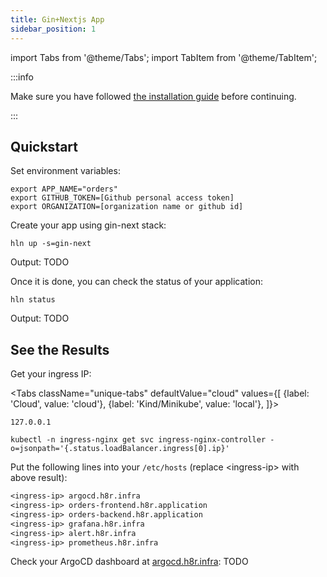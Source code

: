 ```yaml
---
title: Gin+Nextjs App
sidebar_position: 1
---
```


import Tabs from '@theme/Tabs';
import TabItem from '@theme/TabItem';

:::info

Make sure you have followed [the installation guide](/docs/getting_started/installation) before continuing.

:::

## Quickstart

Set environment variables:

```shell
export APP_NAME="orders"
export GITHUB_TOKEN=[Github personal access token]
export ORGANIZATION=[organization name or github id]
```

Create your app using gin-next stack:

```shell
hln up -s=gin-next
```

Output:
TODO

Once it is done, you can check the status of your application:

```shell
hln status
```

Output:
TODO

## See the Results

Get your ingress IP:

<Tabs
className="unique-tabs"
defaultValue="cloud"
values={[
{label: 'Cloud', value: 'cloud'},
{label: 'Kind/Minikube', value: 'local'},
]}>

<TabItem value="local">

```shell
127.0.0.1
```

</TabItem>

<TabItem value="cloud">

```shell
kubectl -n ingress-nginx get svc ingress-nginx-controller -o=jsonpath='{.status.loadBalancer.ingress[0].ip}'
```

</TabItem>

</Tabs>

Put the following lines into your `/etc/hosts` (replace <ingress-ip\> with above result):

```txt
<ingress-ip> argocd.h8r.infra
<ingress-ip> orders-frontend.h8r.application
<ingress-ip> orders-backend.h8r.application
<ingress-ip> grafana.h8r.infra
<ingress-ip> alert.h8r.infra
<ingress-ip> prometheus.h8r.infra
```

Check your ArgoCD dashboard at [argocd.h8r.infra](http://argocd.h8r.infra):
TODO
